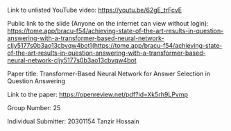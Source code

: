 Link to unlisted YouTube video:
https://youtu.be/62gE_trFcvE

Public link to the slide (Anyone on the internet can view without login):
https://tome.app/bracu-f54/achieving-state-of-the-art-results-in-question-answering-with-a-transformer-based-neural-network-cljy5177s0b3ao13cbvqw4bot](https://tome.app/bracu-f54/achieving-state-of-the-art-results-in-question-answering-with-a-transformer-based-neural-network-cljy5177s0b3ao13cbvqw4bot

Paper title:
Transformer-Based Neural Network for Answer Selection in Question Answering

Link to the paper:
https://openreview.net/pdf?id=Xk5rh9LPvmp

Group Number:
25

Individual Submitter:
20301154 Tanzir Hossain
